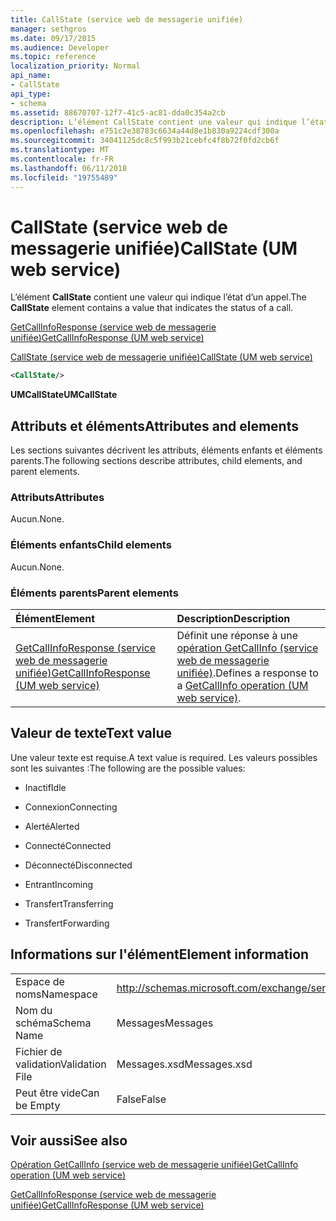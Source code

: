 ```yaml
---
title: CallState (service web de messagerie unifiée)
manager: sethgros
ms.date: 09/17/2015
ms.audience: Developer
ms.topic: reference
localization_priority: Normal
api_name:
- CallState
api_type:
- schema
ms.assetid: 88670707-12f7-41c5-ac81-dda0c354a2cb
description: L’élément CallState contient une valeur qui indique l’état d’un appel.
ms.openlocfilehash: e751c2e38783c6634a44d8e1b830a9224cdf300a
ms.sourcegitcommit: 34041125dc8c5f993b21cebfc4f8b72f0fd2cb6f
ms.translationtype: MT
ms.contentlocale: fr-FR
ms.lasthandoff: 06/11/2018
ms.locfileid: "19755489"
---
```

# <a name="callstate-um-web-service"></a><span data-ttu-id="262a7-103">CallState (service web de messagerie unifiée)</span><span class="sxs-lookup"><span data-stu-id="262a7-103">CallState (UM web service)</span></span>

<span data-ttu-id="262a7-104">L’élément **CallState** contient une valeur qui indique l’état d’un appel.</span><span class="sxs-lookup"><span data-stu-id="262a7-104">The **CallState** element contains a value that indicates the status of a call.</span></span> 
  
[<span data-ttu-id="262a7-105">GetCallInfoResponse (service web de messagerie unifiée)</span><span class="sxs-lookup"><span data-stu-id="262a7-105">GetCallInfoResponse (UM web service)</span></span>](getcallinforesponse-um-web-service.md)
  
[<span data-ttu-id="262a7-106">CallState (service web de messagerie unifiée)</span><span class="sxs-lookup"><span data-stu-id="262a7-106">CallState (UM web service)</span></span>](callstate-um-web-service.md)
  
```xml
<CallState/>
```

 <span data-ttu-id="262a7-107">**UMCallState**</span><span class="sxs-lookup"><span data-stu-id="262a7-107">**UMCallState**</span></span>
## <a name="attributes-and-elements"></a><span data-ttu-id="262a7-108">Attributs et éléments</span><span class="sxs-lookup"><span data-stu-id="262a7-108">Attributes and elements</span></span>

<span data-ttu-id="262a7-109">Les sections suivantes décrivent les attributs, éléments enfants et éléments parents.</span><span class="sxs-lookup"><span data-stu-id="262a7-109">The following sections describe attributes, child elements, and parent elements.</span></span>
  
### <a name="attributes"></a><span data-ttu-id="262a7-110">Attributs</span><span class="sxs-lookup"><span data-stu-id="262a7-110">Attributes</span></span>

<span data-ttu-id="262a7-111">Aucun.</span><span class="sxs-lookup"><span data-stu-id="262a7-111">None.</span></span>
  
### <a name="child-elements"></a><span data-ttu-id="262a7-112">Éléments enfants</span><span class="sxs-lookup"><span data-stu-id="262a7-112">Child elements</span></span>

<span data-ttu-id="262a7-113">Aucun.</span><span class="sxs-lookup"><span data-stu-id="262a7-113">None.</span></span>
  
### <a name="parent-elements"></a><span data-ttu-id="262a7-114">Éléments parents</span><span class="sxs-lookup"><span data-stu-id="262a7-114">Parent elements</span></span>

|<span data-ttu-id="262a7-115">**Élément**</span><span class="sxs-lookup"><span data-stu-id="262a7-115">**Element**</span></span>|<span data-ttu-id="262a7-116">**Description**</span><span class="sxs-lookup"><span data-stu-id="262a7-116">**Description**</span></span>|
|:-----|:-----|
|[<span data-ttu-id="262a7-117">GetCallInfoResponse (service web de messagerie unifiée)</span><span class="sxs-lookup"><span data-stu-id="262a7-117">GetCallInfoResponse (UM web service)</span></span>](getcallinforesponse-um-web-service.md) <br/> |<span data-ttu-id="262a7-118">Définit une réponse à une [opération GetCallInfo (service web de messagerie unifiée)](getcallinfo-operation-um-web-service.md).</span><span class="sxs-lookup"><span data-stu-id="262a7-118">Defines a response to a [GetCallInfo operation (UM web service)](getcallinfo-operation-um-web-service.md).</span></span>  <br/> |
   
## <a name="text-value"></a><span data-ttu-id="262a7-119">Valeur de texte</span><span class="sxs-lookup"><span data-stu-id="262a7-119">Text value</span></span>

<span data-ttu-id="262a7-120">Une valeur texte est requise.</span><span class="sxs-lookup"><span data-stu-id="262a7-120">A text value is required.</span></span> <span data-ttu-id="262a7-121">Les valeurs possibles sont les suivantes :</span><span class="sxs-lookup"><span data-stu-id="262a7-121">The following are the possible values:</span></span>
  
- <span data-ttu-id="262a7-122">Inactif</span><span class="sxs-lookup"><span data-stu-id="262a7-122">Idle</span></span>
    
- <span data-ttu-id="262a7-123">Connexion</span><span class="sxs-lookup"><span data-stu-id="262a7-123">Connecting</span></span>
    
- <span data-ttu-id="262a7-124">Alerté</span><span class="sxs-lookup"><span data-stu-id="262a7-124">Alerted</span></span>
    
- <span data-ttu-id="262a7-125">Connecté</span><span class="sxs-lookup"><span data-stu-id="262a7-125">Connected</span></span>
    
- <span data-ttu-id="262a7-126">Déconnecté</span><span class="sxs-lookup"><span data-stu-id="262a7-126">Disconnected</span></span>
    
- <span data-ttu-id="262a7-127">Entrant</span><span class="sxs-lookup"><span data-stu-id="262a7-127">Incoming</span></span>
    
- <span data-ttu-id="262a7-128">Transfert</span><span class="sxs-lookup"><span data-stu-id="262a7-128">Transferring</span></span>
    
- <span data-ttu-id="262a7-129">Transfert</span><span class="sxs-lookup"><span data-stu-id="262a7-129">Forwarding</span></span>
    
## <a name="element-information"></a><span data-ttu-id="262a7-130">Informations sur l'élément</span><span class="sxs-lookup"><span data-stu-id="262a7-130">Element information</span></span>

|||
|:-----|:-----|
|<span data-ttu-id="262a7-131">Espace de noms</span><span class="sxs-lookup"><span data-stu-id="262a7-131">Namespace</span></span>  <br/> |http://schemas.microsoft.com/exchange/services/2006/message  <br/> |
|<span data-ttu-id="262a7-132">Nom du schéma</span><span class="sxs-lookup"><span data-stu-id="262a7-132">Schema Name</span></span>  <br/> |<span data-ttu-id="262a7-133">Messages</span><span class="sxs-lookup"><span data-stu-id="262a7-133">Messages</span></span>  <br/> |
|<span data-ttu-id="262a7-134">Fichier de validation</span><span class="sxs-lookup"><span data-stu-id="262a7-134">Validation File</span></span>  <br/> |<span data-ttu-id="262a7-135">Messages.xsd</span><span class="sxs-lookup"><span data-stu-id="262a7-135">Messages.xsd</span></span>  <br/> |
|<span data-ttu-id="262a7-136">Peut être vide</span><span class="sxs-lookup"><span data-stu-id="262a7-136">Can be Empty</span></span>  <br/> |<span data-ttu-id="262a7-137">False</span><span class="sxs-lookup"><span data-stu-id="262a7-137">False</span></span>  <br/> |
   
## <a name="see-also"></a><span data-ttu-id="262a7-138">Voir aussi</span><span class="sxs-lookup"><span data-stu-id="262a7-138">See also</span></span>



[<span data-ttu-id="262a7-139">Opération GetCallInfo (service web de messagerie unifiée)</span><span class="sxs-lookup"><span data-stu-id="262a7-139">GetCallInfo operation (UM web service)</span></span>](getcallinfo-operation-um-web-service.md)
  
[<span data-ttu-id="262a7-140">GetCallInfoResponse (service web de messagerie unifiée)</span><span class="sxs-lookup"><span data-stu-id="262a7-140">GetCallInfoResponse (UM web service)</span></span>](getcallinforesponse-um-web-service.md)

